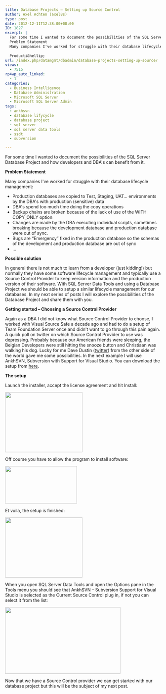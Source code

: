 ```yaml
---
title: Database Projects – Setting up Source Control
author: Axel Achten (axel8s)
type: post
date: 2012-12-11T12:38:00+00:00
ID: 1827
excerpt: |
  For some time I wanted to document the possibilities of the SQL Server Database Project and how developers and DBA's can benefit from it.
  Problem Statement
  Many companies I've worked for struggle with their database lifecycle management:
    
  Producti&hellip;
url: /index.php/datamgmt/dbadmin/database-projects-setting-up-source/
views:
  - 7515
rp4wp_auto_linked:
  - 1
categories:
  - Business Intelligence
  - Database Administration
  - Microsoft SQL Server
  - Microsoft SQL Server Admin
tags:
  - ankhsvn
  - database lifycycle
  - database project
  - sql server
  - sql server data tools
  - ssdt
  - subversion

---
```

For some time I wanted to document the possibilities of the SQL Server Database Project and how developers and DBA's can benefit from it.
  
**Problem Statement**
  
Many companies I've worked for struggle with their database lifecycle management:

  * Production databases are copied to Test, Staging, UAT… environments by the DBA's with production (sensitive) data
  * DBA's spend too much time doing the copy operations
  * Backup chains are broken because of the lack of use of the WITH COPY_ONLY option
  * Changes are made by the DBA executing individual scripts, sometimes breaking because the development database and production database were out of sync.
  * Bugs are “Emergency” fixed in the production database so the schemas of the development and production database are out of sync
  * …

**Possible solution**
  
In general there is not much to learn from a developer (just kidding!) but normally they have some software lifecycle management and typically use a Source Control Provider to keep version information and the production version of their software. With SQL Server Data Tools and using a Database Project we should be able to setup a similar lifecycle management for our databases. In my next series of posts I will explore the possibilities of the Database Project and share them with you.
  
**Getting started &#8211; Choosing a Source Control Provider**
  
Again as a DBA I did not know what Source Control Provider to choose, I worked with Visual Source Safe a decade ago and had to do a setup of Team Foundation Server once and didn't want to go through this pain again. A quick poll on twitter on which Source Control Provider to use was depressing. Probably because our American friends were sleeping, the Belgian Developers were still hitting the snooze button and Christiaan was walking his dog. Lucky for me Dave Dustin ([twitter][1]) from the other side of the world gave me some possibilities. In the next example I will use AnkhSVN, Subversion with Support for Visual Studio. You can download the setup from [here][2].
  
**The setup**
  
Launch the installer, accept the license agreement and hit Install:

<div class="image_block">
  <a href="/wp-content/uploads/blogs/DataMgmt/Axel8s/DBPSetup1.png?mtime=1355235876"><img alt="" src="/wp-content/uploads/blogs/DataMgmt/Axel8s/DBPSetup1.png?mtime=1355235876" width="250" height="194" /></a>
</div>

Off course you have to allow the program to install software:

<div class="image_block">
  <a href="/wp-content/uploads/blogs/DataMgmt/Axel8s/DBPSetup2.png?mtime=1355235894"><img alt="" src="/wp-content/uploads/blogs/DataMgmt/Axel8s/DBPSetup2.png?mtime=1355235894" width="232" height="121" /></a>
</div>

Et voila, the setup is finished:

<div class="image_block">
  <a href="/wp-content/uploads/blogs/DataMgmt/Axel8s/DBPSetup3.png?mtime=1355236334"><img alt="" src="/wp-content/uploads/blogs/DataMgmt/Axel8s/DBPSetup3.png?mtime=1355236334" width="250" height="194" /></a>
</div>

When you open SQL Server Data Tools and open the Options pane in the Tools menu you should see that AnkhSVN &#8211; Subversion Support for Visual Studio is selected as the Current Source Control plug in, if not you can select it from the list:

<div class="image_block">
  <a href="/wp-content/uploads/blogs/DataMgmt/Axel8s/DBPSetup4.png?mtime=1355235963"><img alt="" src="/wp-content/uploads/blogs/DataMgmt/Axel8s/DBPSetup4.png?mtime=1355235963" width="373" height="215" /></a>
</div>

Now that we have a Source Control provider we can get started with our database project but this will be the subject of my next post.

 [1]: https://twitter.com/venzann
 [2]: http://visualstudiogallery.msdn.microsoft.com/E721D830-7664-4E02-8D03-933C3F1477F2